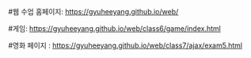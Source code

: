 #웹 수업
홈페이지: https://gyuheeyang.github.io/web/

#게임: https://gyuheeyang.github.io/web/class6/game/index.html


#영화 페이지 :  https://gyuheeyang.github.io/web/class7/ajax/exam5.html
